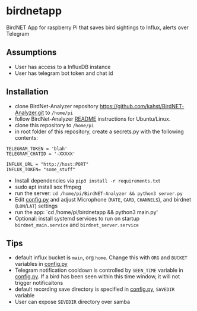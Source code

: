 # birdnetapp
BirdNET App for raspberry Pi that saves bird sightings to Influx, alerts over Telegram

## Assumptions
 - User has access to a InfluxDB instance
 - User has telegram bot token and chat id

## Installation
 - clone BirdNet-Analyzer repository https://github.com/kahst/BirdNET-Analyzer.git  to `/home/pi`
 - follow BirdNet-Analyzer [README](https://github.com/kahst/BirdNET-Analyzer#setup-ubuntu) instructions for Ubuntu/Linux.
 - clone this repository to `/home/pi`
 - in root folder of this repository, create a secrets.py with the following contents: 
 ```
TELEGRAM_TOKEN = 'blah'
TELEGRAM_CHATID = '-XXXXX'

INFLUX_URL = "http://host:PORT"
INFLUX_TOKEN= "some_stuff"
 ```
 - Install dependencies via `pip3 install -r requirements.txt`
 - sudo apt install sox ffmpeg
 - run the server:  `cd /home/pi/BirdNET-Analyzer && python3 server.py`
 - Edit [config.py](https://github.com/mzakharo/birdnetapp/blob/main/config.py) and adjust Microphone (`RATE`, `CARD`, `CHANNELS`), and birdnet (`LON`/`LAT`) settings
 - run the app: `cd /home/pi/birdnetapp && python3 main.py'
 - Optional: install systemd services to run on startup `birdnet_main.service` and `birdnet_server.service`

## Tips
 -  default influx bucket is `main`, org `home`. Change this with `ORG` and `BUCKET` variables in [config.py](https://github.com/mzakharo/birdnetapp/blob/main/config.py)
 - Telegram notification cooldown is controlled by `SEEN_TIME` variable in [config.py](https://github.com/mzakharo/birdnetapp/blob/main/config.py). If a bird has been seen within this time window, it will not trigger notificaitons
 - default recording save directory is specified in [config.py](https://github.com/mzakharo/birdnetapp/blob/main/config.py), `SAVEDIR` variable
 - User can expose `SEVEDIR` directory over samba
